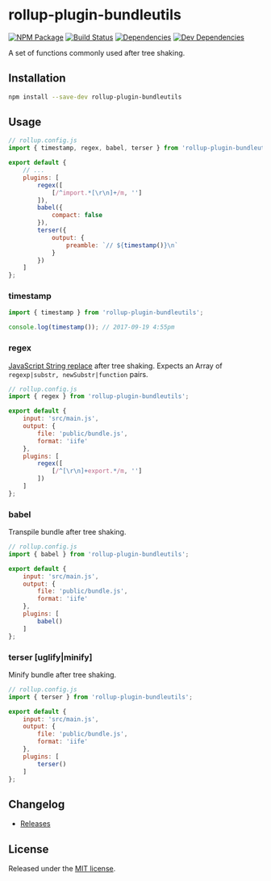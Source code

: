 # rollup-plugin-bundleutils
[![NPM Package][npm]][npm-url]
[![Build Status][build-status]][build-status-url]
[![Dependencies][dependencies]][dependencies-url]
[![Dev Dependencies][dev-dependencies]][dev-dependencies-url]

A set of functions commonly used after tree shaking.

## Installation

```bash
npm install --save-dev rollup-plugin-bundleutils
```

## Usage

```js
// rollup.config.js
import { timestamp, regex, babel, terser } from 'rollup-plugin-bundleutils';

export default {
    // ...
    plugins: [
        regex([
            [/^import.*[\r\n]+/m, '']
        ]),
        babel({
            compact: false
        }),
        terser({
            output: {
                preamble: `// ${timestamp()}\n`
            }
        })
    ]
};
```

### timestamp

```js
import { timestamp } from 'rollup-plugin-bundleutils';

console.log(timestamp()); // 2017-09-19 4:55pm
```

### regex

[JavaScript String replace](https://developer.mozilla.org/en-US/docs/Web/JavaScript/Reference/Global_Objects/String/replace) after tree shaking. Expects an Array of `regexp|substr, newSubstr|function` pairs.

```js
// rollup.config.js
import { regex } from 'rollup-plugin-bundleutils';

export default {
    input: 'src/main.js',
    output: {
        file: 'public/bundle.js',
        format: 'iife'
    },
    plugins: [
        regex([
            [/^[\r\n]+export.*/m, '']
        ])
    ]
};
```

### babel

Transpile bundle after tree shaking.

```js
// rollup.config.js
import { babel } from 'rollup-plugin-bundleutils';

export default {
    input: 'src/main.js',
    output: {
        file: 'public/bundle.js',
        format: 'iife'
    },
    plugins: [
        babel()
    ]
};
```

### terser [uglify|minify]

Minify bundle after tree shaking.

```js
// rollup.config.js
import { terser } from 'rollup-plugin-bundleutils';

export default {
    input: 'src/main.js',
    output: {
        file: 'public/bundle.js',
        format: 'iife'
    },
    plugins: [
        terser()
    ]
};
```

## Changelog

* [Releases](https://github.com/pschroen/rollup-plugin-bundleutils/releases)

## License

Released under the [MIT license](LICENSE).


[npm]: https://img.shields.io/npm/v/rollup-plugin-bundleutils.svg
[npm-url]: https://www.npmjs.com/package/rollup-plugin-bundleutils
[build-status]: https://travis-ci.org/pschroen/rollup-plugin-bundleutils.svg
[build-status-url]: https://travis-ci.org/pschroen/rollup-plugin-bundleutils
[dependencies]: https://img.shields.io/david/pschroen/rollup-plugin-bundleutils.svg
[dependencies-url]: https://david-dm.org/pschroen/rollup-plugin-bundleutils
[dev-dependencies]: https://img.shields.io/david/dev/pschroen/rollup-plugin-bundleutils.svg
[dev-dependencies-url]: https://david-dm.org/pschroen/rollup-plugin-bundleutils?type=dev
